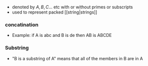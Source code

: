 - denoted by $A,B,C$... etc  with or without primes or subscripts
- used to represent packed [[string|strings]]

### concatination
- Example: if A is abc and B is de then AB is ABCDE

### Substring
- "B is a substring of A" means that all of the members in B are in A
